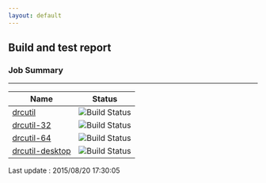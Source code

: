 ```yaml
---
layout: default
---
```

## Build and test report
### Job Summary
___
  
|Name|Status|
|---|---|
|[drcutil](http://jenkinshrg.github.io/drcutil)|![Build Status](http://jenkinshrg.github.io/drcutil/badge.svg)|
|[drcutil-32](http://jenkinshrg.github.io/drcutil-32)|![Build Status](http://jenkinshrg.github.io/drcutil-32/badge.svg)|
|[drcutil-64](http://jenkinshrg.github.io/drcutil-64)|![Build Status](http://jenkinshrg.github.io/drcutil-64/badge.svg)|
|[drcutil-desktop](http://jenkinshrg.github.io/drcutil-desktop)|![Build Status](http://jenkinshrg.github.io/drcutil-desktop/badge.svg)|
  
Last update : 2015/08/20 17:30:05
